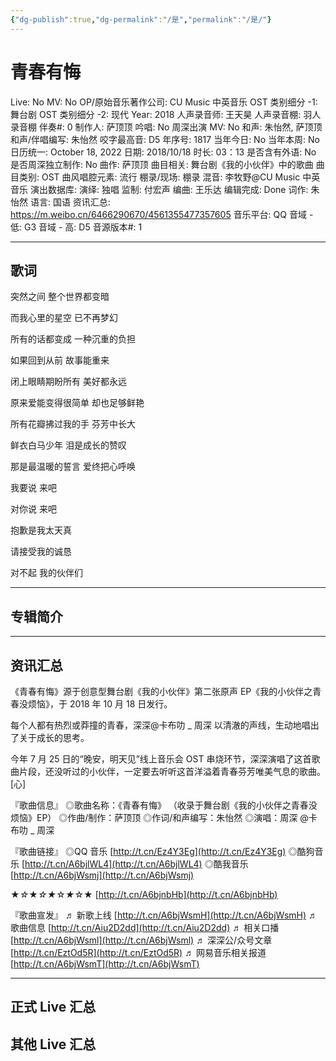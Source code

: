 ```yaml
---
{"dg-publish":true,"dg-permalink":"/是","permalink":"/是/"}
---
```



# 青春有悔

Live: No
MV: No
OP/原始音乐著作公司: CU Music 中英音乐
OST 类别细分 -1: 舞台剧
OST 类别细分 -2: 现代
Year: 2018
人声录音师: 王天昊
人声录音棚: 羽人录音棚
伴奏#: 0
制作人: 萨顶顶
吟唱: No
周深出演 MV: No
和声: 朱怡然, 萨顶顶
和声/伴唱编写: 朱怡然
咬字最高音: D5
年序号: 1817
当年今日: No
当年本周: No
日历统一: October 18, 2022
日期: 2018/10/18
时长: 03：13
是否含有外语: No
是否周深独立制作: No
曲作: 萨顶顶
曲目相关: 舞台剧《我的小伙伴》中的歌曲
曲目类别: OST
曲风唱腔元素: 流行
棚录/现场: 棚录
混音: 李牧野@CU Music 中英音乐
演出数据库:
演绎: 独唱
监制: 付宏声
编曲: 王乐达
编辑完成: Done
词作: 朱怡然
语言: 国语
资讯汇总: https://m.weibo.cn/6466290670/4561355477357605
音乐平台: QQ
音域 - 低: G3
音域 - 高: D5
音源版本#: 1

---

## 歌词

突然之间 整个世界都变暗

而我心里的星空 已不再梦幻

所有的话都变成 一种沉重的负担

如果回到从前 故事能重来

闭上眼睛期盼所有 美好都永远

原来爱能变得很简单 却也足够鲜艳

所有花瓣拂过我的手 芬芳中长大

鲜衣白马少年 泪是成长的赞叹

那是最温暖的誓言 爱终把心呼唤

我要说 来吧

对你说 来吧

抱歉是我太天真

请接受我的诚恳

对不起 我的伙伴们

---

## 专辑简介

---

## 资讯汇总

《青春有悔》源于创意型舞台剧《我的小伙伴》第二张原声 EP《我的小伙伴之青春没烦恼》，于 2018 年 10 月 18 日发行。

   每个人都有热烈或莽撞的青春，深深@卡布叻 _ 周深 以清澈的声线，生动地唱出了关于成长的思考。

  今年 7 月 25 日的“晚安，明天见”线上音乐会 OST 串烧环节，深深演唱了这首歌曲片段，还没听过的小伙伴，一定要去听听这首洋溢着青春芬芳唯美气息的歌曲。[心]

『歌曲信息』
◎歌曲名称：《青春有悔》
（收录于舞台剧《我的小伙伴之青春没烦恼》EP）
◎作曲/制作：萨顶顶
◎作词/和声编写：朱怡然
◎演唱：周深 @卡布叻 _ 周深

『歌曲链接』
◎QQ 音乐 [http://t.cn/Ez4Y3Eg](http://t.cn/Ez4Y3Eg)
◎酷狗音乐 [http://t.cn/A6bjlWL4](http://t.cn/A6bjlWL4)
◎酷我音乐 [http://t.cn/A6bjWsmj](http://t.cn/A6bjWsmj)

★_☆_★_☆★_☆_★_☆★
[http://t.cn/A6bjnbHb](http://t.cn/A6bjnbHb)

『歌曲宣发』
♬ 新歌上线 [http://t.cn/A6bjWsmH](http://t.cn/A6bjWsmH)
♬ 歌曲信息 [http://t.cn/Aiu2D2dd](http://t.cn/Aiu2D2dd)
♬ 相关口播 [http://t.cn/A6bjWsml](http://t.cn/A6bjWsml)
♬ 深深公/众号文章 [http://t.cn/EztOd5R](http://t.cn/EztOd5R)
♬ 网易音乐相关报道 [http://t.cn/A6bjWsmT](http://t.cn/A6bjWsmT)

---

## 正式 Live 汇总

## 其他 Live 汇总
